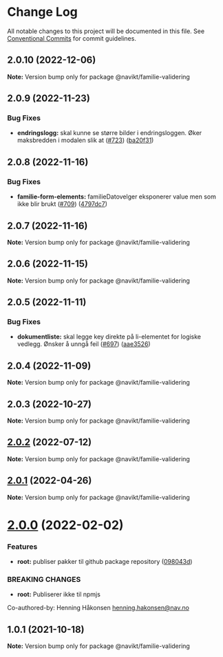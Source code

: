 # Change Log

All notable changes to this project will be documented in this file.
See [Conventional Commits](https://conventionalcommits.org) for commit guidelines.

## 2.0.10 (2022-12-06)

**Note:** Version bump only for package @navikt/familie-validering

## 2.0.9 (2022-11-23)

### Bug Fixes

-   **endringslogg:** skal kunne se større bilder i endringsloggen. Øker maksbredden i modalen slik at ([#723](https://github.com/navikt/familie-felles-frontend/issues/723)) ([ba20f31](https://github.com/navikt/familie-felles-frontend/commit/ba20f31e711c9c5612a9a77348ebf35fff245022))

## 2.0.8 (2022-11-16)

### Bug Fixes

-   **familie-form-elements:** familieDatovelger eksponerer value men som ikke blir brukt ([#709](https://github.com/navikt/familie-felles-frontend/issues/709)) ([4797dc7](https://github.com/navikt/familie-felles-frontend/commit/4797dc7ad939d2492a3330916dca0f42d0a3177d))

## 2.0.7 (2022-11-16)

**Note:** Version bump only for package @navikt/familie-validering

## 2.0.6 (2022-11-15)

**Note:** Version bump only for package @navikt/familie-validering

## 2.0.5 (2022-11-11)

### Bug Fixes

-   **dokumentliste:** skal legge key direkte på li-elementet for logiske vedlegg. Ønsker å unngå feil ([#697](https://github.com/navikt/familie-felles-frontend/issues/697)) ([aae3526](https://github.com/navikt/familie-felles-frontend/commit/aae3526aa59256c6290ef2d97c52c3383407bf0e))

## 2.0.4 (2022-11-09)

**Note:** Version bump only for package @navikt/familie-validering

## 2.0.3 (2022-10-27)

**Note:** Version bump only for package @navikt/familie-validering

## [2.0.2](https://github.com/navikt/familie-felles-frontend/compare/@navikt/familie-validering@2.0.1...@navikt/familie-validering@2.0.2) (2022-07-12)

**Note:** Version bump only for package @navikt/familie-validering

## [2.0.1](https://github.com/navikt/familie-felles-frontend/compare/@navikt/familie-validering@2.0.0...@navikt/familie-validering@2.0.1) (2022-04-26)

**Note:** Version bump only for package @navikt/familie-validering

# [2.0.0](https://github.com/navikt/familie-felles-frontend/compare/@navikt/familie-validering@1.0.1...@navikt/familie-validering@2.0.0) (2022-02-02)

### Features

-   **root:** publiser pakker til github package repository ([098043d](https://github.com/navikt/familie-felles-frontend/commit/098043dd584336c8746c391bf3bc3523dd6590fb))

### BREAKING CHANGES

-   **root:** Publiserer ikke til npmjs

Co-authored-by: Henning Håkonsen <henning.hakonsen@nav.no>

## 1.0.1 (2021-10-18)

**Note:** Version bump only for package @navikt/familie-validering
